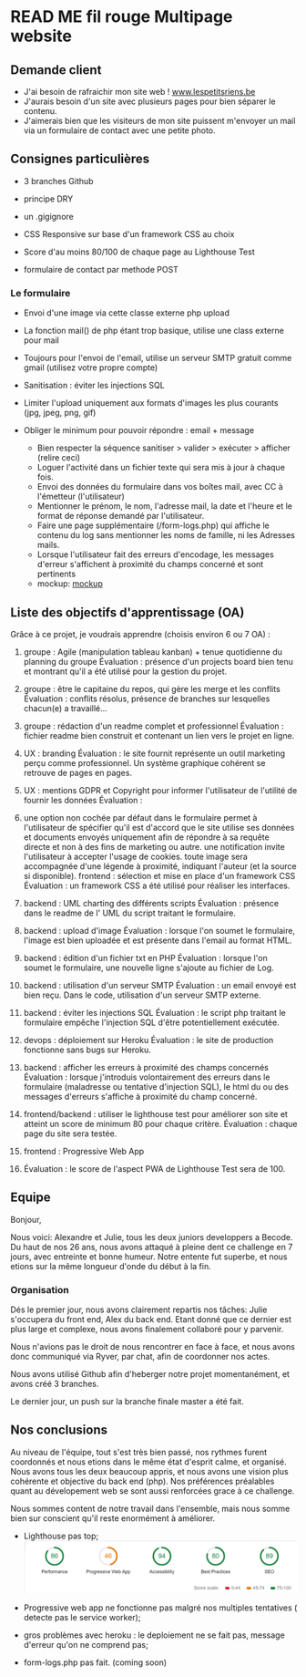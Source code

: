 # READ ME fil rouge Multipage website


## Demande client

 - J'ai besoin de rafraichir mon site web ! www.lespetitsriens.be
 - J'aurais besoin d'un site avec plusieurs pages pour bien séparer le contenu.
 - J'aimerais bien que les visiteurs de mon site puissent m'envoyer un mail via un formulaire de contact avec une petite photo.

## Consignes particulières

* 3 branches Github
* principe DRY

* un .gigignore
* CSS Responsive sur base d'un framework CSS au choix
* Score d'au moins 80/100 de chaque page au Lighthouse Test
* formulaire de contact par methode POST

### Le formulaire

- Envoi d'une image via cette classe externe php upload
- La fonction mail() de php étant trop basique, utilise une class externe pour mail
- Toujours pour l'envoi de l'email, utilise un serveur SMTP gratuit comme gmail (utilisez votre propre compte)
- Sanitisation : éviter les injections SQL

- Limiter l'upload uniquement aux formats d'images les plus courants (jpg, jpeg, png, gif)
- Obliger le minimum pour pouvoir répondre : email + message

   - Bien respecter la séquence sanitiser > valider > exécuter > afficher (relire ceci)
  - Loguer l'activité dans un fichier texte qui sera mis à jour à chaque fois.
   - Envoi des données du formulaire dans vos boîtes mail, avec CC à l'émetteur (l'utilisateur)
   - Mentionner le prénom, le nom, l'adresse mail, la date et l'heure et le format de réponse demandé par l'utilisateur.
  -  Faire une page supplémentaire (/form-logs.php) qui affiche le contenu du log sans mentionner les noms de famille, ni les Adresses mails.
   - Lorsque l'utilisateur fait des erreurs d'encodage, les messages d'erreur s'affichent à proximité du champs concerné et sont pertinents
   - mockup: [mockup](mockup.png)

## Liste des objectifs d'apprentissage (OA)

Grâce à ce projet, je voudrais apprendre (choisis environ 6 ou 7 OA) :

1. groupe : Agile (manipulation tableau kanban) + tenue quotidienne du planning du groupe
Évaluation : présence d'un projects board bien tenu et montrant qu'il a été utilisé pour la gestion du projet.

2. groupe : être le capitaine du repos, qui gère les merge et les conflits
Évaluation : conflits résolus, présence de branches sur lesquelles chacun(e) a travaillé...

3. groupe : rédaction d'un readme complet et professionnel
Évaluation : fichier readme bien construit et contenant un lien vers le projet en ligne.

4. UX : branding
Évaluation : le site fournit représente un outil marketing perçu comme professionnel. Un système graphique cohérent se retrouve de pages en pages.

5. UX : mentions GDPR et Copyright pour informer l'utilisateur de l'utilité de fournir les données
Évaluation :

6. une option non cochée par défaut dans le formulaire permet à l'utilisateur de spécifier qu'il est d'accord que le site utilise ses données et documents envoyés uniquement afin de répondre à sa requête directe et non à des fins de marketing ou autre.
une notification invite l'utilisateur à accepter l'usage de cookies.
toute image sera accompagnée d'une légende à proximité, indiquant l'auteur (et la source si disponible).
frontend : sélection et mise en place d'un framework CSS
Évaluation : un framework CSS a été utilisé pour réaliser les interfaces.

7. backend : UML charting des différents scripts
Évaluation : présence dans le readme de l' UML du script traitant le formulaire.

8. backend : upload d'image
Évaluation : lorsque l'on soumet le formulaire, l'image est bien uploadée et est présente dans l'email au format HTML.

9. backend : édition d'un fichier txt en PHP
Évaluation : lorsque l'on soumet le formulaire, une nouvelle ligne s'ajoute au fichier de Log.

10. backend : utilisation d'un serveur SMTP
Évaluation : un email envoyé est bien reçu. Dans le code, utilisation d'un serveur SMTP externe.

11. backend : éviter les injections SQL
Évaluation : le script php traitant le formulaire empêche l'injection SQL d'être potentiellement exécutée.

12. devops : déploiement sur Heroku
Évaluation : le site de production fonctionne sans bugs sur Heroku.

13. backend : afficher les erreurs à proximité des champs concernés
Évaluation : lorsque j'introduis volontairement des erreurs dans le formulaire (maladresse ou tentative d'injection SQL), le html du ou des messages d'erreurs s'affiche à proximité du champ concerné.

14. frontend/backend : utiliser le lighthouse test pour améliorer son site et atteint un score de minimum 80 pour chaque critère.
Évaluation : chaque page du site sera testée.

15. frontend : Progressive Web App

16. Évaluation : le score de l'aspect PWA de Lighthouse Test sera de 100.


## Equipe

Bonjour,

Nous voici: Alexandre et Julie, tous les deux juniors developpers a Becode.
Du haut de nos 26 ans, nous avons attaqué à pleine dent ce challenge en 7 jours, avec entreinte et bonne humeur.
Notre entente fut superbe, et nous etions sur la même longueur d'onde du début à la fin.

### Organisation

Dés le premier jour, nous avons clairement repartis nos tâches:
Julie s'occupera du front end, Alex du back end.
Etant donné que ce dernier est plus large et complexe, nous avons finalement collaboré pour y parvenir.

Nous n'avions pas le droit de nous rencontrer en face à face, et nous avons donc communiqué via Ryver, par chat, afin de coordonner nos actes.

Nous avons utilisé Github afin d'heberger notre projet momentanément, et avons créé 3 branches.

Le dernier jour, un push sur la branche finale master a été fait.

## Nos conclusions

Au niveau de l'équipe, tout s'est très bien passé, nos rythmes furent coordonnés et nous etions dans le même état d'esprit calme, et organisé.
Nous avons tous les deux beaucoup appris, et nous avons une vision plus cohérente et objective du back end (php).
Nos préférences préalables quant au dévelopement web se sont aussi renforcées grace à ce challenge.

Nous sommes content de notre travail dans l'ensemble, mais nous somme bien sur conscient qu'il reste enormément à améliorer.
- Lighthouse pas top;
![alt text](lighthouse.png)

- Progressive web app ne fonctionne pas malgré nos multiples tentatives ( detecte pas le service worker);
- gros problèmes avec heroku : le deploiement ne se fait pas, message d'erreur qu'on ne comprend pas;
- form-logs.php pas fait. (coming soon)
